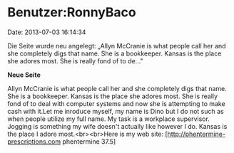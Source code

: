 Benutzer:RonnyBaco
==================

Date: 2013-07-03 16:14:34

Die Seite wurde neu angelegt: „Allyn McCranie is what people call her
and she completely digs that name. She is a bookkeeper. Kansas is the
place she adores most. She is really fond of to de..."

**Neue Seite**

<div>

Allyn McCranie is what people call her and she completely digs that
name. She is a bookkeeper. Kansas is the place she adores most. She is
really fond of to deal with computer systems and now she is attempting
to make cash with it.Let me inroduce myself, my name is Dino but I do
not such as when people utilize my full name. My task is a workplace
supervisor. Jogging is something my wife doesn\'t actually like however
I do. Kansas is the place I adore most.\<br\>\<br\>Here is my web site:
\[http://phentermine-prescriptions.com phentermine 37.5\]

</div>
